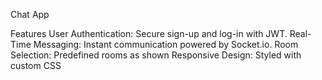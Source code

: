 Chat App



Features
User Authentication: Secure sign-up and log-in with JWT.
Real-Time Messaging: Instant communication powered by Socket.io.
Room Selection: Predefined rooms as shown
Responsive Design: Styled with custom CSS

